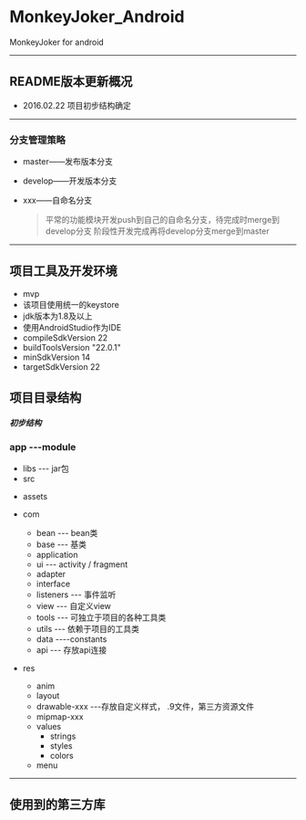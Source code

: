 # MonkeyJoker_Android
MonkeyJoker for android

***
## README版本更新概况
* 2016.02.22 项目初步结构确定


---
### 分支管理策略
* master——发布版本分支
* develop——开发版本分支
* xxx——自命名分支

  >平常的功能模块开发push到自己的自命名分支，待完成时merge到develop分支
  阶段性开发完成再将develop分支merge到master


* * *
## 项目工具及开发环境

* mvp
* 该项目使用统一的keystore
* jdk版本为1.8及以上
* 使用AndroidStudio作为IDE
* compileSdkVersion 22
* buildToolsVersion "22.0.1"
* minSdkVersion 14
* targetSdkVersion 22

## 项目目录结构
##### 初步结构

### app ---module
 * libs   --- jar包
 * src
  - assets
  - com
    - bean --- bean类
    - base --- 基类
    - application
    - ui   --- activity / fragment
    - adapter
    - interface
    - listeners --- 事件监听
    - view --- 自定义view
    - tools --- 可独立于项目的各种工具类
    - utils  --- 依赖于项目的工具类
    - data  ----constants
    - api --- 存放api连接


  - res
    - anim
    - layout
    - drawable-xxx ---存放自定义样式， .9文件，第三方资源文件
    - mipmap-xxx
    - values
      - strings
      - styles
      - colors
    - menu


---
## 使用到的第三方库
